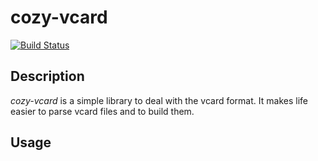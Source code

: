 cozy-vcard
=========

[![Build
Status](https://travis-ci.org/mycozycloud/cozy-vcard.png?branch=master)](https://travis-ci.org/mycozycloud/cozy-vcard)

## Description

*cozy-vcard* is a simple library to deal with the vcard format. It makes life
easier to parse vcard files and to build them.

## Usage
